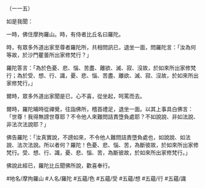 （一一五）

如是我聞：

一時，佛住摩拘羅山。時，有侍者比丘名曰羅陀。

時，有眾多外道出家至尊者羅陀所，共相問訊已，退坐一面，問羅陀言：「汝為何等故，於沙門瞿曇所出家修梵行？」

羅陀答言：「為於色憂、悲、惱、苦盡、離欲、滅、寂、沒故，於如來所出家修梵行；為於受、想、行、識，憂、悲、惱、苦盡、離欲、滅、寂、沒故，於如來所出家修梵行。」

爾時，眾多外道出家聞是已，心不喜，從坐起，呵罵而去。

爾時，羅陀晡時從禪覺，往詣佛所，稽首禮足，退坐一面。以其上事具白佛言：「世尊！我得無謗世尊耶？不令他人來難問詰責墮負處耶？不如說說、非如法說、非法次法說耶？」

佛告羅陀：「汝真實說，不謗如來，不令他人難問詰責墮負處也，如說說、如法說、法次法說。所以者何？羅陀！色憂、悲、惱、苦，為斷彼故，於如來所出家修梵行。受、想、行、識，憂、悲、惱、苦，為斷彼故，於如來所出家修梵行。」

佛說此經已，羅陀比丘聞佛所說，歡喜奉行。

#地名/摩拘羅山
#人名/羅陀
#五蘊/色
#五蘊/受
#五蘊/想
#五蘊/行
#五蘊/識
